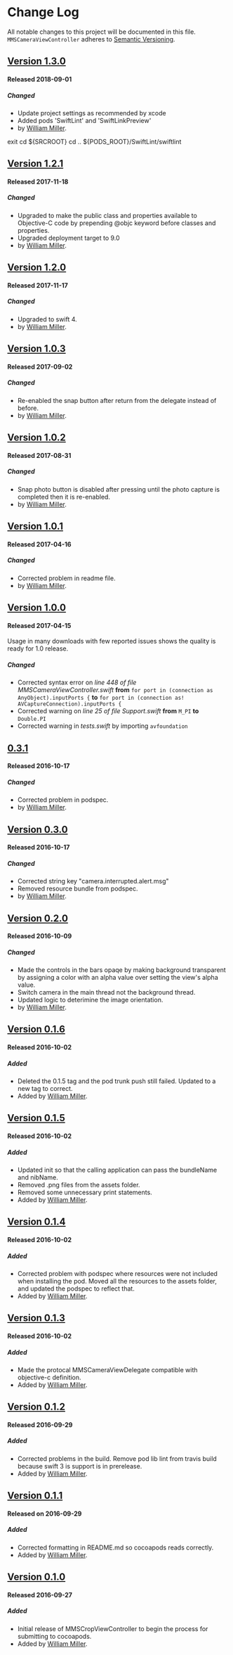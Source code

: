 # Change Log
All notable changes to this project will be documented in this file.
`MMSCameraViewController` adheres to [Semantic Versioning](http://semver.org/).

## [Version 1.3.0](https://github.com/miller-ms/MMSCameraViewController/releases/tag/1.3.0)
#### Released 2018-09-01

##### Changed
-  Update project settings as recommended by xcode
-  Added pods 'SwiftLint' and 'SwiftLinkPreview'
- by [William Miller](https://github.com/miller-ms).

exit
cd ${SRCROOT}
cd ..
${PODS_ROOT}/SwiftLint/swiftlint

## [Version 1.2.1](https://github.com/miller-ms/MMSCameraViewController/releases/tag/1.2.1)
#### Released 2017-11-18

##### Changed
- Upgraded to make the public class and properties available to Objective-C code by prepending @objc keyword before classes and properties.
- Upgraded deployment target to 9.0
- by [William Miller](https://github.com/miller-ms).

## [Version 1.2.0](https://github.com/miller-ms/MMSCameraViewController/releases/tag/1.2.0)
#### Released 2017-11-17

##### Changed
- Upgraded to swift 4.
- by [William Miller](https://github.com/miller-ms).


## [Version 1.0.3](https://github.com/miller-ms/MMSCameraViewController/releases/tag/1.0.3)
#### Released 2017-09-02

##### Changed
- Re-enabled the snap button after return from the delegate instead of before. 
- by [William Miller](https://github.com/miller-ms).

## [Version 1.0.2](https://github.com/miller-ms/MMSCameraViewController/releases/tag/1.0.2)
#### Released 2017-08-31

##### Changed
- Snap photo button is disabled after pressing until the photo capture is completed then it is re-enabled. 
- by [William Miller](https://github.com/miller-ms).

## [Version 1.0.1](https://github.com/miller-ms/MMSCameraViewController/releases/tag/1.0.1)
#### Released 2017-04-16
##### Changed
- Corrected problem in readme file.  
- by [William Miller](https://github.com/miller-ms).

## [Version 1.0.0](https://github.com/miller-ms/MMSCameraViewController/releases/tag/1.0.0)
#### Released 2017-04-15
Usage in many downloads with few reported issues shows the quality is ready for 1.0 release. 

##### Changed
- Corrected syntax error on *line 448 of file MMSCameraViewController.swift* **from** `for port in (connection as AnyObject).inputPorts {` **to** `for port in (connection as! AVCaptureConnection).inputPorts {`
- Corrected warning on *line 25 of file Support.swift* **from** `M_PI` **to** `Double.PI`
- Corrected warning in *tests.swift* by importing `avfoundation`

## [0.3.1](https://github.com/miller-ms/MMSCameraViewController/releases/tag/0.3.1)
####  Released 2016-10-17
##### Changed
- Corrected problem in podspec.
- by [William Miller](https://github.com/miller-ms).

## [Version 0.3.0](https://github.com/miller-ms/MMSCameraViewController/releases/tag/0.3.0)
#### Released 2016-10-17
##### Changed
- Corrected string key "camera.interrupted.alert.msg"
- Removed resource bundle from podspec.
- by [William Miller](https://github.com/miller-ms).

## [Version 0.2.0](https://github.com/miller-ms/MMSCameraViewController/releases/tag/0.2.0) 
#### Released 2016-10-09
##### Changed
- Made the controls in the bars opaqe by making background transparent by assigning a color with an alpha value over setting the view's alpha value.
- Switch camera in the main thread not the background thread.
- Updated logic to deterimine the image orientation.
- by [William Miller](https://github.com/miller-ms).

## [Version 0.1.6](https://github.com/miller-ms/MMSCameraViewController/releases/tag/0.1.6)
#### Released 2016-10-02
##### Added
- Deleted the 0.1.5 tag and the pod trunk push still failed. Updated to a new tag to correct.
- Added by [William Miller](https://github.com/miller-ms).

## [Version 0.1.5](https://github.com/miller-ms/MMSCameraViewController/releases/tag/0.1.5)
#### Released 2016-10-02
##### Added
- Updated init so that the calling application can pass the bundleName and nibName.
- Removed .png files from the assets folder.
- Removed some unnecessary print statements.
- Added by [William Miller](https://github.com/miller-ms).

## [Version 0.1.4](https://github.com/miller-ms/MMSCameraViewController/releases/tag/0.1.4)
#### Released 2016-10-02
##### Added
- Corrected problem with podspec where resources were not included when installing the pod.  Moved all the resources to the assets folder, and updated the podspec to reflect that.
- Added by [William Miller](https://github.com/miller-ms).

## [Version 0.1.3](https://github.com/miller-ms/MMSCameraViewController/releases/tag/0.1.3)
#### Released 2016-10-02
##### Added
- Made the protocal MMSCameraViewDelegate compatible with objective-c definition.
- Added by [William Miller](https://github.com/miller-ms).

## [Version 0.1.2 ](https://github.com/miller-ms/MMSCameraViewController/releases/tag/0.1.2)
#### Released 2016-09-29
##### Added
- Corrected problems in the build.  Remove pod lib lint from travis build because swift 3 is support is in prerelease.
- Added by [William Miller](https://github.com/miller-ms).

## [Version 0.1.1](https://github.com/miller-ms/MMSCameraViewController/releases/tag/0.1.1)
#### Released on 2016-09-29
##### Added
- Corrected formatting in README.md so cocoapods reads correctly.
- Added by [William Miller](https://github.com/miller-ms).

## [Version 0.1.0](https://github.com/miller-ms/MMSCameraViewController/releases/tag/0.1.0)
#### Released 2016-09-27
##### Added
- Initial release of MMSCropViewController to begin the process for submitting to cocoapods.
- Added by [William Miller](https://github.com/miller-ms).
